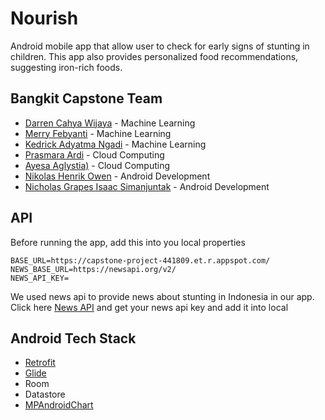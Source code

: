 # Nourish
Android mobile app that allow user to check for early signs of stunting in children. This app also provides personalized food recommendations, suggesting iron-rich foods.

## Bangkit Capstone Team
- [Darren Cahya Wijaya](https://github.com/Xyvern) - Machine Learning
- [Merry Febyanti](https://github.com/merryfeby) - Machine Learning
- [Kedrick Adyatma Ngadi](https://www.linkedin.com/in/kedrick-adyatma-ngadi-651963285/) - Machine Learning
- [Prasmara Ardi](https://github.com/PrasmaraArdi) - Cloud Computing
- [Ayesa Aglystia)](https://github.com/ayesaaglyst) - Cloud Computing
- [Nikolas Henrik Owen](https://github.com/NikoHoc) - Android Development
- [Nicholas Grapes Isaac Simanjuntak](https://github.com/AyZaku) - Android Development

## API
Before running the app, add this into you local properties
```
BASE_URL=https://capstone-project-441809.et.r.appspot.com/
NEWS_BASE_URL=https://newsapi.org/v2/
NEWS_API_KEY=
```
We used news api to provide news about stunting in Indonesia in  our app. Click here [News API](https://newsapi.org/) and get your news api key and add it into local

## Android Tech Stack
- [Retrofit](https://github.com/square/retrofit)
- [Glide](https://github.com/bumptech/glide)
- Room
- Datastore
- [MPAndroidChart](https://github.com/PhilJay/MPAndroidChart)